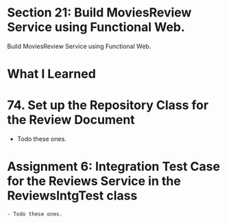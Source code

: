 # Section 21: Build MoviesReview Service using Functional Web. 

Build MoviesReview Service using Functional Web.

# What I Learned

# 74. Set up the Repository Class for the Review Document

- Todo these ones.

# Assignment 6: Integration Test Case for the Reviews Service in the ReviewsIntgTest class

```
- Todo these ones.
```




